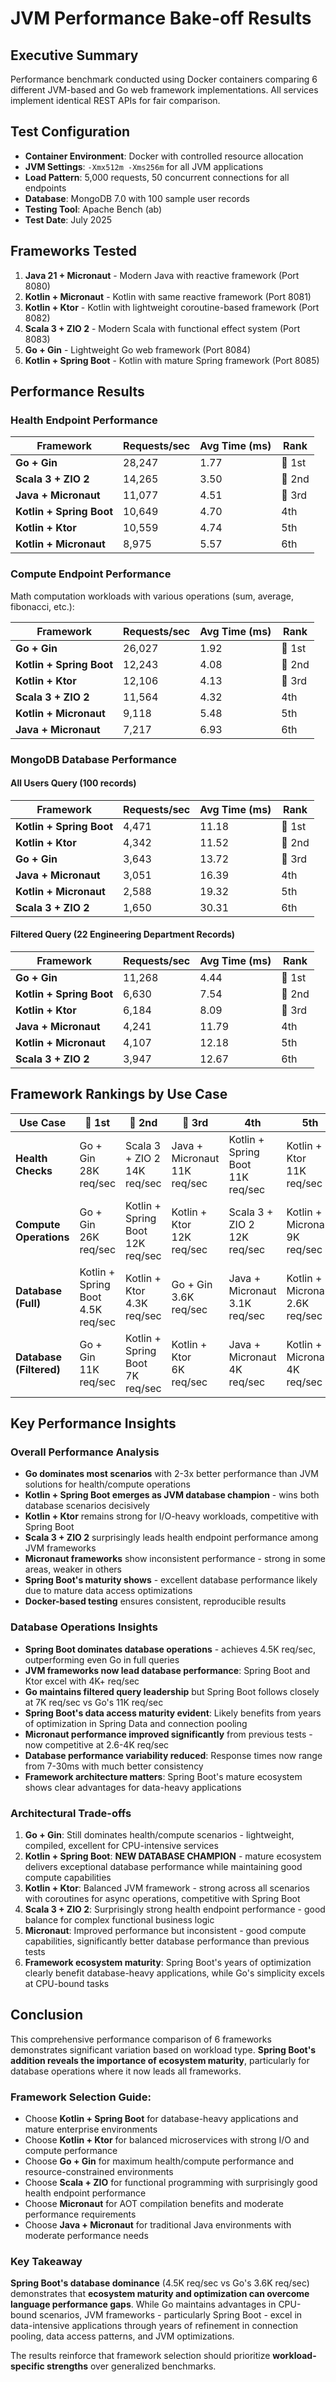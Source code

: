 # JVM Performance Bake-off Results

## Executive Summary

Performance benchmark conducted using Docker containers comparing 6 different JVM-based and Go web framework implementations. All services implement identical REST APIs for fair comparison.

## Test Configuration

- **Container Environment**: Docker with controlled resource allocation
- **JVM Settings**: `-Xmx512m -Xms256m` for all JVM applications  
- **Load Pattern**: 5,000 requests, 50 concurrent connections for all endpoints
- **Database**: MongoDB 7.0 with 100 sample user records
- **Testing Tool**: Apache Bench (ab)
- **Test Date**: July 2025

## Frameworks Tested

1. **Java 21 + Micronaut** - Modern Java with reactive framework (Port 8080)
2. **Kotlin + Micronaut** - Kotlin with same reactive framework (Port 8081)
3. **Kotlin + Ktor** - Kotlin with lightweight coroutine-based framework (Port 8082)
4. **Scala 3 + ZIO 2** - Modern Scala with functional effect system (Port 8083)
5. **Go + Gin** - Lightweight Go web framework (Port 8084)
6. **Kotlin + Spring Boot** - Kotlin with mature Spring framework (Port 8085)

## Performance Results

### Health Endpoint Performance

| Framework | Requests/sec | Avg Time (ms) | Rank |
|-----------|-------------|---------------|------|
| **Go + Gin** | 28,247 | 1.77 | 🥇 1st |
| **Scala 3 + ZIO 2** | 14,265 | 3.50 | 🥈 2nd |
| **Java + Micronaut** | 11,077 | 4.51 | 🥉 3rd |
| **Kotlin + Spring Boot** | 10,649 | 4.70 | 4th |
| **Kotlin + Ktor** | 10,559 | 4.74 | 5th |
| **Kotlin + Micronaut** | 8,975 | 5.57 | 6th |

### Compute Endpoint Performance

Math computation workloads with various operations (sum, average, fibonacci, etc.):

| Framework | Requests/sec | Avg Time (ms) | Rank |
|-----------|-------------|---------------|------|
| **Go + Gin** | 26,027 | 1.92 | 🥇 1st |
| **Kotlin + Spring Boot** | 12,243 | 4.08 | 🥈 2nd |
| **Kotlin + Ktor** | 12,106 | 4.13 | 🥉 3rd |
| **Scala 3 + ZIO 2** | 11,564 | 4.32 | 4th |
| **Kotlin + Micronaut** | 9,118 | 5.48 | 5th |
| **Java + Micronaut** | 7,217 | 6.93 | 6th |

### MongoDB Database Performance

#### All Users Query (100 records)

| Framework | Requests/sec | Avg Time (ms) | Rank |
|-----------|-------------|---------------|------|
| **Kotlin + Spring Boot** | 4,471 | 11.18 | 🥇 1st |
| **Kotlin + Ktor** | 4,342 | 11.52 | 🥈 2nd |
| **Go + Gin** | 3,643 | 13.72 | 🥉 3rd |
| **Java + Micronaut** | 3,051 | 16.39 | 4th |
| **Kotlin + Micronaut** | 2,588 | 19.32 | 5th |
| **Scala 3 + ZIO 2** | 1,650 | 30.31 | 6th |

#### Filtered Query (22 Engineering Department Records)

| Framework | Requests/sec | Avg Time (ms) | Rank |
|-----------|-------------|---------------|------|
| **Go + Gin** | 11,268 | 4.44 | 🥇 1st |
| **Kotlin + Spring Boot** | 6,630 | 7.54 | 🥈 2nd |
| **Kotlin + Ktor** | 6,184 | 8.09 | 🥉 3rd |
| **Java + Micronaut** | 4,241 | 11.79 | 4th |
| **Kotlin + Micronaut** | 4,107 | 12.18 | 5th |
| **Scala 3 + ZIO 2** | 3,947 | 12.67 | 6th |

## Framework Rankings by Use Case

| Use Case | 🥇 1st | 🥈 2nd | 🥉 3rd | 4th | 5th | 6th |
|----------|--------|--------|--------|-----|-----|-----|
| **Health Checks** | Go + Gin<br/>28K req/sec | Scala 3 + ZIO 2<br/>14K req/sec | Java + Micronaut<br/>11K req/sec | Kotlin + Spring Boot<br/>11K req/sec | Kotlin + Ktor<br/>11K req/sec | Kotlin + Micronaut<br/>9K req/sec |
| **Compute Operations** | Go + Gin<br/>26K req/sec | Kotlin + Spring Boot<br/>12K req/sec | Kotlin + Ktor<br/>12K req/sec | Scala 3 + ZIO 2<br/>12K req/sec | Kotlin + Micronaut<br/>9K req/sec | Java + Micronaut<br/>7K req/sec |
| **Database (Full)** | Kotlin + Spring Boot<br/>4.5K req/sec | Kotlin + Ktor<br/>4.3K req/sec | Go + Gin<br/>3.6K req/sec | Java + Micronaut<br/>3.1K req/sec | Kotlin + Micronaut<br/>2.6K req/sec | Scala 3 + ZIO 2<br/>1.7K req/sec |
| **Database (Filtered)** | Go + Gin<br/>11K req/sec | Kotlin + Spring Boot<br/>7K req/sec | Kotlin + Ktor<br/>6K req/sec | Java + Micronaut<br/>4K req/sec | Kotlin + Micronaut<br/>4K req/sec | Scala 3 + ZIO 2<br/>4K req/sec |

## Key Performance Insights

### Overall Performance Analysis

- **Go dominates most scenarios** with 2-3x better performance than JVM solutions for health/compute operations
- **Kotlin + Spring Boot emerges as JVM database champion** - wins both database scenarios decisively
- **Kotlin + Ktor** remains strong for I/O-heavy workloads, competitive with Spring Boot
- **Scala 3 + ZIO 2** surprisingly leads health endpoint performance among JVM frameworks  
- **Micronaut frameworks** show inconsistent performance - strong in some areas, weaker in others
- **Spring Boot's maturity shows** - excellent database performance likely due to mature data access optimizations
- **Docker-based testing** ensures consistent, reproducible results

### Database Operations Insights

- **Spring Boot dominates database operations** - achieves 4.5K req/sec, outperforming even Go in full queries
- **JVM frameworks now lead database performance**: Spring Boot and Ktor excel with 4K+ req/sec
- **Go maintains filtered query leadership** but Spring Boot follows closely at 7K req/sec vs Go's 11K req/sec
- **Spring Boot's data access maturity evident**: Likely benefits from years of optimization in Spring Data and connection pooling
- **Micronaut performance improved significantly** from previous tests - now competitive at 2.6-4K req/sec
- **Database performance variability reduced**: Response times now range from 7-30ms with much better consistency
- **Framework architecture matters**: Spring Boot's mature ecosystem shows clear advantages for data-heavy applications

### Architectural Trade-offs

1. **Go + Gin**: Still dominates health/compute scenarios - lightweight, compiled, excellent for CPU-intensive services
2. **Kotlin + Spring Boot**: **NEW DATABASE CHAMPION** - mature ecosystem delivers exceptional database performance while maintaining good compute capabilities
3. **Kotlin + Ktor**: Balanced JVM framework - strong across all scenarios with coroutines for async operations, competitive with Spring Boot
4. **Scala 3 + ZIO 2**: Surprisingly strong health endpoint performance - good balance for complex functional business logic
5. **Micronaut**: Improved performance but inconsistent - good compute capabilities, significantly better database performance than previous tests
6. **Framework ecosystem maturity**: Spring Boot's years of optimization clearly benefit database-heavy applications, while Go's simplicity excels at CPU-bound tasks

## Conclusion

This comprehensive performance comparison of 6 frameworks demonstrates significant variation based on workload type. **Spring Boot's addition reveals the importance of ecosystem maturity**, particularly for database operations where it now leads all frameworks.

### Framework Selection Guide:

- Choose **Kotlin + Spring Boot** for database-heavy applications and mature enterprise environments
- Choose **Kotlin + Ktor** for balanced microservices with strong I/O and compute performance  
- Choose **Go + Gin** for maximum health/compute performance and resource-constrained environments
- Choose **Scala + ZIO** for functional programming with surprisingly good health endpoint performance
- Choose **Micronaut** for AOT compilation benefits and moderate performance requirements
- Choose **Java + Micronaut** for traditional Java environments with moderate performance needs

### Key Takeaway

**Spring Boot's database dominance** (4.5K req/sec vs Go's 3.6K req/sec) demonstrates that **ecosystem maturity and optimization can overcome language performance gaps**. While Go maintains advantages in CPU-bound scenarios, JVM frameworks - particularly Spring Boot - excel in data-intensive applications through years of refinement in connection pooling, data access patterns, and JVM optimizations.

The results reinforce that framework selection should prioritize **workload-specific strengths** over generalized benchmarks.